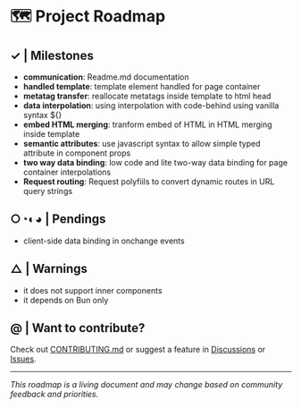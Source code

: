 # 🗺️ Project Roadmap

## ✓ | Milestones

- **communication**: Readme.md documentation 
- **handled template**: template element handled for page container
- **metatag transfer**: reallocate metatags inside template to html head
- **data interpolation**: using interpolation with code-behind using vanilla syntax ${}
- **embed HTML merging**: tranform embed of HTML in HTML merging inside template
- **semantic attributes**: use javascript syntax to allow simple typed attribute in component props
- **two way data binding**: low code and lite two-way data binding for page container interpolations
- **Request routing**: Request polyfiils to convert dynamic routes in URL query strings

## ○◔◐◕  | Pendings 

- client-side data binding in onchange events
 
## △ | Warnings

- it does not support inner components 
- it depends on Bun only

## @ | Want to contribute?

Check out [CONTRIBUTING.md](./CONTRIBUTING.md) or suggest a feature in 
[Discussions](https://github.com/your-repo/discussions) or [Issues](https://github.com/your-repo/issues).

---

_This roadmap is a living document and may change based on community feedback and priorities._
